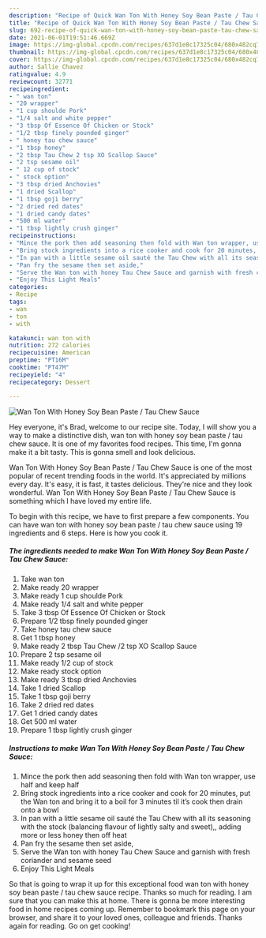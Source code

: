 ```yaml
---
description: "Recipe of Quick Wan Ton With Honey Soy Bean Paste / Tau Chew Sauce"
title: "Recipe of Quick Wan Ton With Honey Soy Bean Paste / Tau Chew Sauce"
slug: 692-recipe-of-quick-wan-ton-with-honey-soy-bean-paste-tau-chew-sauce
date: 2021-06-01T19:51:46.669Z
image: https://img-global.cpcdn.com/recipes/637d1e8c17325c04/680x482cq70/wan-ton-with-honey-soy-bean-paste-tau-chew-sauce-recipe-main-photo.jpg
thumbnail: https://img-global.cpcdn.com/recipes/637d1e8c17325c04/680x482cq70/wan-ton-with-honey-soy-bean-paste-tau-chew-sauce-recipe-main-photo.jpg
cover: https://img-global.cpcdn.com/recipes/637d1e8c17325c04/680x482cq70/wan-ton-with-honey-soy-bean-paste-tau-chew-sauce-recipe-main-photo.jpg
author: Sallie Chavez
ratingvalue: 4.9
reviewcount: 32771
recipeingredient:
- " wan ton"
- "20 wrapper"
- "1 cup shoulde Pork"
- "1/4 salt and white pepper"
- "3 tbsp Of Essence Of Chicken or Stock"
- "1/2 tbsp finely pounded ginger"
- " honey tau chew sauce"
- "1 tbsp honey"
- "2 tbsp Tau Chew 2 tsp XO Scallop Sauce"
- "2 tsp sesame oil"
- " 12 cup of stock"
- " stock option"
- "3 tbsp dried Anchovies"
- "1 dried Scallop"
- "1 tbsp goji berry"
- "2 dried red dates"
- "1 dried candy dates"
- "500 ml water"
- "1 tbsp lightly crush ginger"
recipeinstructions:
- "Mince the pork then add seasoning then fold with Wan ton wrapper, use half and keep half"
- "Bring stock ingredients into a rice cooker and cook for 20 minutes, put the Wan ton and bring it to a boil for 3 minutes til it’s cook then drain onto a bowl"
- "In pan with a little sesame oil sauté the Tau Chew with all its seasoning with the stock (balancing flavour of lightly salty and sweet),, adding more or less honey then off heat"
- "Pan fry the sesame then set aside,"
- "Serve the Wan ton with honey Tau Chew Sauce and garnish with fresh coriander and sesame seed"
- "Enjoy This Light Meals"
categories:
- Recipe
tags:
- wan
- ton
- with

katakunci: wan ton with 
nutrition: 272 calories
recipecuisine: American
preptime: "PT16M"
cooktime: "PT47M"
recipeyield: "4"
recipecategory: Dessert

---
```



![Wan Ton With Honey Soy Bean Paste / Tau Chew Sauce](https://img-global.cpcdn.com/recipes/637d1e8c17325c04/680x482cq70/wan-ton-with-honey-soy-bean-paste-tau-chew-sauce-recipe-main-photo.jpg)

Hey everyone, it's Brad, welcome to our recipe site. Today, I will show you a way to make a distinctive dish, wan ton with honey soy bean paste / tau chew sauce. It is one of my favorites food recipes. This time, I'm gonna make it a bit tasty. This is gonna smell and look delicious.



Wan Ton With Honey Soy Bean Paste / Tau Chew Sauce is one of the most popular of recent trending foods in the world. It's appreciated by millions every day. It's easy, it is fast, it tastes delicious. They're nice and they look wonderful. Wan Ton With Honey Soy Bean Paste / Tau Chew Sauce is something which I have loved my entire life.


To begin with this recipe, we have to first prepare a few components. You can have wan ton with honey soy bean paste / tau chew sauce using 19 ingredients and 6 steps. Here is how you cook it.

<!--inarticleads1-->

##### The ingredients needed to make Wan Ton With Honey Soy Bean Paste / Tau Chew Sauce:

1. Take  wan ton
1. Make ready 20 wrapper
1. Make ready 1 cup shoulde Pork
1. Make ready 1/4 salt and white pepper
1. Take 3 tbsp Of Essence Of Chicken or Stock
1. Prepare 1/2 tbsp finely pounded ginger
1. Take  honey tau chew sauce
1. Get 1 tbsp honey
1. Make ready 2 tbsp Tau Chew /2 tsp XO Scallop Sauce
1. Prepare 2 tsp sesame oil
1. Make ready  1/2 cup of stock
1. Make ready  stock option
1. Make ready 3 tbsp dried Anchovies
1. Take 1 dried Scallop
1. Take 1 tbsp goji berry
1. Take 2 dried red dates
1. Get 1 dried candy dates
1. Get 500 ml water
1. Prepare 1 tbsp lightly crush ginger




<!--inarticleads2-->

##### Instructions to make Wan Ton With Honey Soy Bean Paste / Tau Chew Sauce:

1. Mince the pork then add seasoning then fold with Wan ton wrapper, use half and keep half
1. Bring stock ingredients into a rice cooker and cook for 20 minutes, put the Wan ton and bring it to a boil for 3 minutes til it’s cook then drain onto a bowl
1. In pan with a little sesame oil sauté the Tau Chew with all its seasoning with the stock (balancing flavour of lightly salty and sweet),, adding more or less honey then off heat
1. Pan fry the sesame then set aside,
1. Serve the Wan ton with honey Tau Chew Sauce and garnish with fresh coriander and sesame seed
1. Enjoy This Light Meals




So that is going to wrap it up for this exceptional food wan ton with honey soy bean paste / tau chew sauce recipe. Thanks so much for reading. I am sure that you can make this at home. There is gonna be more interesting food in home recipes coming up. Remember to bookmark this page on your browser, and share it to your loved ones, colleague and friends. Thanks again for reading. Go on get cooking!
